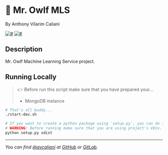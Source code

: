 # 🤖 Mr. Owlf MLS
By Anthony Vilarim Caliani

[![#](https://img.shields.io/badge/licence-MIT-lightseagreen.svg)](#) [![#](https://img.shields.io/badge/python-3.7.x-yellow.svg)](#)

## Description
Mr. Owlf Machine Learning Service project.

## Running Locally

> 👉 Before run this script make sure that you have prepared your...
> - MongoDB instance

```bash
# That's all buddy...
./start-dev.sh

# If you want to create a python package using `setup.py`, you can do it executing this command.
# WARNING! Before running make sure that you are using project's VEnv.
python setup.py sdist
```

---

_You can find [@avcaliani](#) at [GitHub](https://github.com/avcaliani) or [GitLab](https://gitlab.com/avcaliani)._